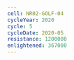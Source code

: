 ```yaml
---
cell: NR02-GOLF-04
cycleYear: 2020
cycle: 5
cycleDate: 2020-05
resistance: 1200000
enlightened: 367000
---
```

